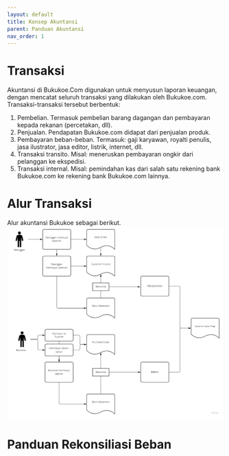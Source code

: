 ```yaml
---
layout: default
title: Konsep Akuntansi
parent: Panduan Akuntansi
nav_order: 1
---
```

# Transaksi
Akuntansi di Bukukoe.Com digunakan untuk menyusun laporan keuangan, dengan mencatat seluruh transaksi yang dilakukan oleh Bukukoe.com. Transaksi-transaksi tersebut berbentuk:
1. Pembelian. Termasuk pembelian barang dagangan dan pembayaran kepada rekanan (percetakan, dll).
2. Penjualan. Pendapatan Bukukoe.com didapat dari penjualan produk.
3. Pembayaran beban-beban. Termasuk: gaji karyawan, royalti penulis, jasa ilustrator, jasa editor, listrik, internet, dll.
4. Transaksi transito. Misal: meneruskan pembayaran ongkir dari pelanggan ke ekspedisi.
5. Transaksi internal. Misal: pemindahan kas dari salah satu rekening bank Bukukoe.com ke rekening bank Bukukoe.com lainnya.

# Alur Transaksi
Alur akuntansi Bukukoe sebagai berikut.
![Alur Akuntansi Bukukoe](/assets/images/alur-akuntansi-bukukoe.jpg)

# Panduan Rekonsiliasi Beban
